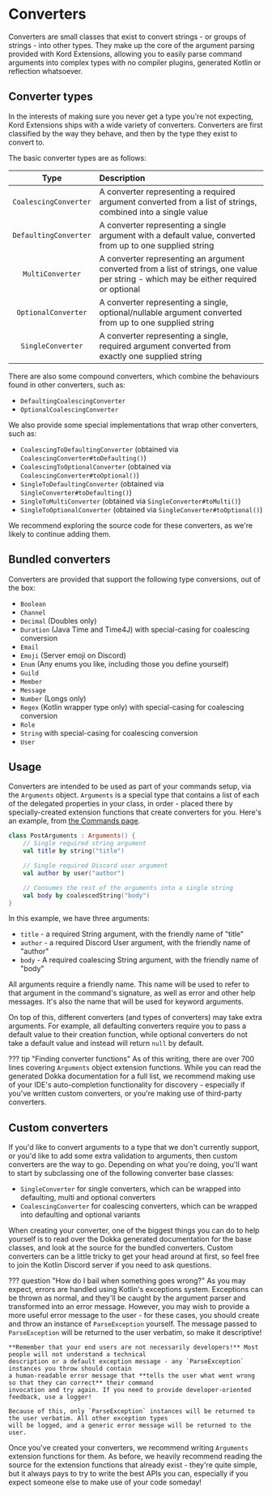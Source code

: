 # Converters

Converters are small classes that exist to convert strings - or groups of strings - into other types. They make up
the core of the argument parsing provided with Kord Extensions, allowing you to easily parse command arguments into
complex types with no compiler plugins, generated Kotlin or reflection whatsoever.

## Converter types

In the interests of making sure you never get a type you're not expecting, Kord Extensions ships with a wide variety
of converters. Converters are first classified by the way they behave, and then by the type they exist to convert
to.

The basic converter types are as follows:

Type                  | Description
:-------------------: | :----------
`CoalescingConverter` | A converter representing a required argument converted from a list of strings, combined into a single value
`DefaultingConverter` | A converter representing a single argument with a default value, converted from up to one supplied string
`MultiConverter`      | A converter representing an argument converted from a list of strings, one value per string - which may be either required or optional
`OptionalConverter`   | A converter representing a single, optional/nullable argument converted from up to one supplied string
`SingleConverter`     | A converter representing a single, required argument converted from exactly one supplied string

There are also some compound converters, which combine the behaviours found in other converters, such as: 

* `DefaultingCoalescingConverter`
* `OptionalCoalescingConverter`

We also provide some special implementations that wrap other converters, such as:

* `CoalescingToDefaultingConverter` (obtained via `CoalescingConverter#toDefaulting()`)
* `CoalescingToOptionalConverter` (obtained via `CoalescingConverter#toOptional()`)
* `SingleToDefaultingConverter` (obtained via `SingleConverter#toDefaulting()`)
* `SingleToMultiConverter` (obtained via `SingleConverter#toMulti()`)
* `SingleToOptionalConverter` (obtained via `SingleConverter#toOptional()`)

We recommend exploring the source code for these converters, as we're likely to continue adding them.

## Bundled converters

Converters are provided that support the following type conversions, out of the box:

* `Boolean`
* `Channel`
* `Decimal` (Doubles only)
* `Duration` (Java Time and Time4J) with special-casing for coalescing conversion
* `Email`
* `Emoji` (Server emoji on Discord)
* `Enum` (Any enums you like, including those you define yourself)
* `Guild`
* `Member`
* `Message`
* `Number` (Longs only)
* `Regex` (Kotlin wrapper type only) with special-casing for coalescing conversion
* `Role`
* `String` with special-casing for coalescing conversion
* `User`

## Usage

Converters are intended to be used as part of your commands setup, via the `Arguments` object. `Arguments` is a special
type that contains a list of each of the delegated properties in your class, in order - placed there by 
specially-created extension functions that create converters for you. Here's an example, from 
[the Commands page](/concepts/commands).

```kotlin
class PostArguments : Arguments() {
    // Single required string argument
    val title by string("title")

    // Single required Discord user argument
    val author by user("author")

    // Consumes the rest of the arguments into a single string
    val body by coalescedString("body")
}
```

In this example, we have three arguments:

* `title` - a required String argument, with the friendly name of "title"
* `author` - a required Discord User argument, with the friendly name of "author"
* `body` - A required coalescing String argument, with the friendly name of "body"

All arguments require a friendly name. This name will be used to refer to that argument in the command's signature,
as well as error and other help messages. It's also the name that will be used for keyword arguments.

On top of this, different converters (and types of converters) may take extra arguments. For example, all defaulting
converters require you to pass a default value to their creation function, while optional converters do not take
a default value and instead will return `null` by default.

??? tip "Finding converter functions"
    As of this writing, there are over 700 lines covering `Arguments` object extension functions. While you can read
    the generated Dokka documentation for a full list, we recommend making use of your IDE's auto-completion 
    functionality for discovery - especially if you've written custom converters, or you're making use of third-party
    converters.

## Custom converters

If you'd like to convert arguments to a type that we don't currently support, or you'd like to add some extra
validation to arguments, then custom converters are the way to go. Depending on what you're doing, you'll want
to start by subclassing one of the following converter base classes:

* `SingleConverter` for single converters, which can be wrapped into defaulting, multi and optional converters
* `CoalescingConverter` for coalescing converters, which can be wrapped into defaulting and optional variants

When creating your converter, one of the biggest things you can do to help yourself is to read over the Dokka
generated documentation for the base classes, and look at the source for the bundled converters. Custom converters can
be a little tricky to get your head around at first, so feel free to join the Kotlin Discord server if you need to ask
questions.

??? question "How do I bail when something goes wrong?"
    As you may expect, errors are handled using Kotlin's exceptions system. Exceptions can be thrown as normal, and
    they'll be caught by the argument parser and transformed into an error message. However, you may wish to provide
    a more useful error message to the user - for these cases, you should create and throw an instance of
    `ParseException` yourself. The message passed to `ParseException` will be returned to the user verbatim, so make
    it descriptive!

    **Remember that your end users are not necessarily developers!** Most people will not understand a technical
    description or a default exception message - any `ParseException` instances you throw should contain
    a human-readable error message that **tells the user what went wrong so that they can correct** their command
    invocation and try again. If you need to provide developer-oriented feedback, use a logger!

    Because of this, only `ParseException` instances will be returned to the user verbatim. All other exception types
    will be logged, and a generic error message will be returned to the user.

Once you've created your converters, we recommend writing `Arguments` extension functions for them. As before, we
heavily recommend reading the source for the extension functions that already exist - they're quite simple, but it 
always pays to try to write the best APIs you can, especially if you expect someone else to make use of your code 
someday!
